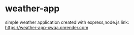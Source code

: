 # weather-app 


simple weather application created with express,node.js 
link: https://weather-app-xwqa.onrender.com 
